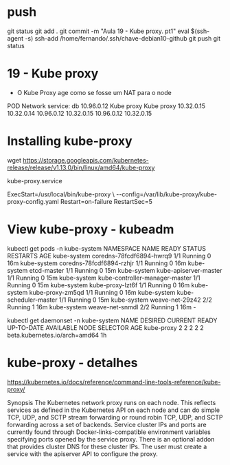 
# ##############################################################################################################################################################
# ##############################################################################################################################################################
# ##############################################################################################################################################################
# ##############################################################################################################################################################
# push
git status
git add .
git commit -m "Aula 19 - Kube proxy. pt1"
eval $(ssh-agent -s)
ssh-add /home/fernando/.ssh/chave-debian10-github
git push
git status


# ##############################################################################################################################################################
# ##############################################################################################################################################################
# ##############################################################################################################################################################
# ##############################################################################################################################################################
# 19 - Kube proxy

- O Kube Proxy age como se fosse um NAT para o node

POD
Network
service:
db
10.96.0.12
Kube
proxy Kube
proxy
10.32.0.15
10.32.0.14
10.96.0.12
10.32.0.15
10.96.0.12
10.32.0.15





# Installing kube-proxy

wget https://storage.googleapis.com/kubernetes-release/release/v1.13.0/bin/linux/amd64/kube-proxy

kube-proxy.service

ExecStart=/usr/local/bin/kube-proxy \\
--config=/var/lib/kube-proxy/kube-proxy-config.yaml
Restart=on-failure
RestartSec=5





# View kube-proxy - kubeadm

kubectl get pods -n kube-system
NAMESPACE NAME READY STATUS RESTARTS AGE
kube-system coredns-78fcdf6894-hwrq9 1/1 Running 0 16m
kube-system coredns-78fcdf6894-rzhjr 1/1 Running 0 16m
kube-system etcd-master 1/1 Running 0 15m
kube-system kube-apiserver-master 1/1 Running 0 15m
kube-system kube-controller-manager-master 1/1 Running 0 15m
kube-system kube-proxy-lzt6f 1/1 Running 0 16m
kube-system kube-proxy-zm5qd 1/1 Running 0 16m
kube-system kube-scheduler-master 1/1 Running 0 15m
kube-system weave-net-29z42 2/2 Running 1 16m
kube-system weave-net-snmdl 2/2 Running 1 16m -

kubectl get daemonset -n kube-system
NAME DESIRED CURRENT READY UP-TO-DATE AVAILABLE NODE SELECTOR AGE
kube-proxy 2 2 2 2 2 beta.kubernetes.io/arch=amd64 1h






# ##############################################################################################################################################################
# ##############################################################################################################################################################
# ##############################################################################################################################################################
# ##############################################################################################################################################################
#  kube-proxy - detalhes

<https://kubernetes.io/docs/reference/command-line-tools-reference/kube-proxy/>

Synopsis
The Kubernetes network proxy runs on each node. This reflects services as defined in the Kubernetes API on each node and can do simple TCP, UDP, and SCTP stream forwarding or round robin TCP, UDP, and SCTP forwarding across a set of backends. Service cluster IPs and ports are currently found through Docker-links-compatible environment variables specifying ports opened by the service proxy. There is an optional addon that provides cluster DNS for these cluster IPs. The user must create a service with the apiserver API to configure the proxy.